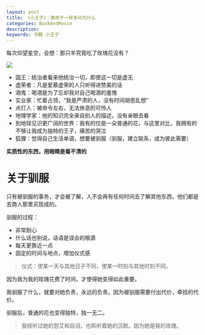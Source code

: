 ```yaml
---
layout: post
title: 《小王子》：像孩子一样多问为什么
categories: BookAndMovie
description: 
keywords: 书籍 小王子
---
```


每次仰望星空，会想：那只羊究竟吃了玫瑰花没有？

![](http://oqg4nua5z.bkt.clouddn.com/book/little-prince.jpeg)

- 国王：统治者看来他统治一切，即使这一切是虚无
- 虚荣者：凡是爱慕虚荣的人只听得进赞美的话
- 酒鬼：喝酒是为了忘却我对自己喝酒的羞愧
- 实业家：忙着占领，“我是严肃的人，没有时间胡思乱想”
- 点灯人：被命令左右，无法休息的可怜人
- 地理学家：他的知识完全来自别人的描述，没有亲眼去看
- 到地球见识更广阔的世界：我有的仅是一朵普通的花，与这里对比，我拥有的不够让我成为独特的王子，痛苦的哭泣
- 狐狸：觉得自己生活单调，想要被驯服（驯服，建立联系，成为彼此需要）


**实质性的东西，用眼睛是看不清的**

 
# 关于驯服

只有被驯服的事务，才会被了解，人不会再有任何时间去了解其他东西，他们都是去商人那里买现成的。

驯服的过程：

- 非常耐心
- 什么话也别说，话语是误会的根源
- 每天更靠近一点
- 固定的时间与地点，增加仪式感


> 仪式：使某一天与其他日子不同，使某一时刻与其他时刻不同。

因为我为我的玫瑰花费了时间，才使得她变得如此重要。

我驯服了什么，就要对她负责，永远的负责。因为被驯服需要付出代价，牵挂的代价。

驯服后，普通的花也变得独特，独一无二。

> 我倾听过她的怨艾和自诩，也聆听着她的沉默。因为她是我的玫瑰。
